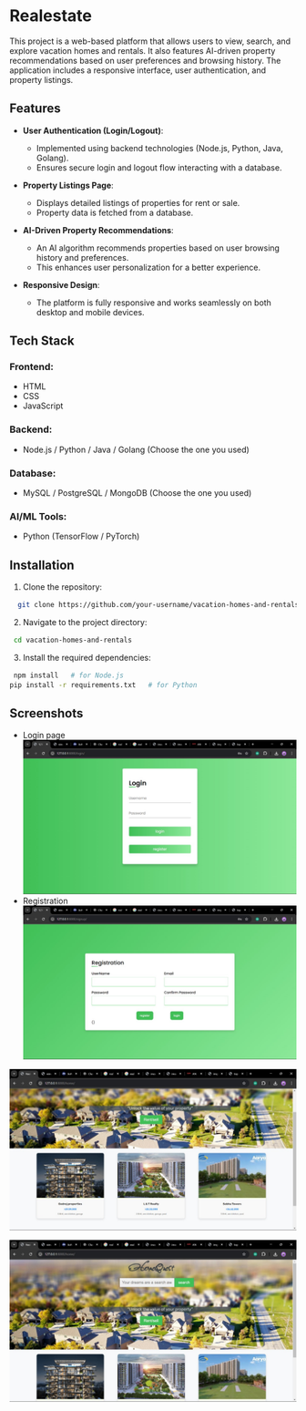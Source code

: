
# Realestate

This project is a web-based platform that allows users to view, search, and explore vacation homes and rentals. It also features AI-driven property recommendations based on user preferences and browsing history. The application includes a responsive interface, user authentication, and property listings.
## Features

- **User Authentication (Login/Logout)**: 
   - Implemented using backend technologies (Node.js, Python, Java, Golang).
   - Ensures secure login and logout flow interacting with a database.

- **Property Listings Page**:
   - Displays detailed listings of properties for rent or sale.
   - Property data is fetched from a database.

- **AI-Driven Property Recommendations**:
   - An AI algorithm recommends properties based on user browsing history and preferences.
   - This enhances user personalization for a better experience.

- **Responsive Design**:
   - The platform is fully responsive and works seamlessly on both desktop and mobile devices.

## Tech Stack

### Frontend:
- HTML
- CSS
- JavaScript

### Backend:
- Node.js / Python / Java / Golang (Choose the one you used)

### Database:
- MySQL / PostgreSQL / MongoDB (Choose the one you used)

### AI/ML Tools:
- Python (TensorFlow / PyTorch)


## Installation
1. Clone the repository:
```bash
  git clone https://github.com/your-username/vacation-homes-and-rentals.git
```
2. Navigate to the project directory:
```bash
 cd vacation-homes-and-rentals
```
3. Install the required dependencies:
```bash
 npm install   # for Node.js
pip install -r requirements.txt   # for Python

```
## Screenshots
- Login page
![App Screenshot](https://github.com/KiranD99/User-Interface/blob/main/WhatsApp%20Image%202024-10-10%20at%2021.18.14_b30d5f74.jpg?raw=true)
- Registration 
![App Screenshot](https://github.com/KiranD99/User-Interface/blob/main/WhatsApp%20Image%202024-10-10%20at%2021.18.15_06a9edd6.jpg?raw=true)

![App Screenshot](https://github.com/KiranD99/User-Interface/blob/main/WhatsApp%20Image%202024-10-10%20at%2021.18.15_9ad98fea.jpg?raw=true)

![App Screenshot](https://github.com/KiranD99/User-Interface/blob/main/WhatsApp%20Image%202024-10-10%20at%2021.18.16_e69b1fca.jpg?raw=true)
